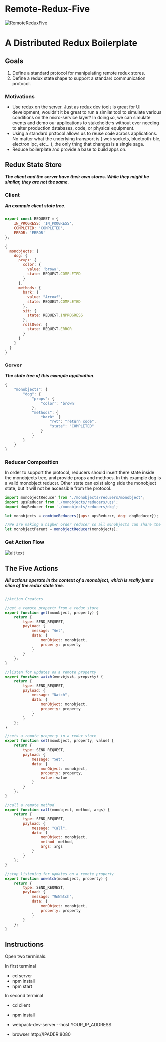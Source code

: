 
# Remote-Redux-Five
![RemoteReduxFive](remote-redux-5.png "Remote Redux Five")

# A Distributed Redux Boilerplate

## Goals

1. Define a standard protocol for manipulating remote redux stores.
2. Define a redux state shape to support a standard communication protocol.

### Motivations
 * Use redux on the server. Just as redux dev tools is great for UI development, wouldn't it be great to run a similar tool to simulate various conditions on the micro-service layer? In doing so, we can simulate events and demo our applications to  stakeholders without ever needing to alter production databases, code, or physical equipment. 
 * Using a standard protocol allows us to reuse code across applications. No matter what the underlying transport is ( web sockets, bluetooth-ble, electron ipc, etc... ), the only thing that changes is a single saga. 
 * Reduce boilerplate and provide a base to build apps on.   

## Redux State Store
**_The client and the server have their own stores. While they might be similar, they are not the same_**.


### Client
**_An example client state tree_**.

```javascript

export const REQUEST = {
    IN_PROGRESS: 'IN_PROGRESS',
    COMPLETED: 'COMPLETED',
    ERROR: 'ERROR'
};

{
  monobjects: {
    dog: {
      props: {
        color: {
          value: 'brown',
          state: REQUEST.COMPLETED
        }
      },
      methods: {
        bark: {
          value: "Arroof",
          state: REQUEST.COMPLETED
        },
        sit: {
          state: REQUEST.INPROGRESS
        },
        rollOver: {
          state: REQUEST.ERROR
        }
      }
    }
  }
}

```

### Server
**_The state tree of this example application_**.
```javascript
{
    "monobjects": {
        "dog": {
            "props": {
                "color": 'brown'
            },
            "methods": {
                "bark": {
                    "ret": "return code",
                    "state": "COMPLETED"
                }
            }
        }
    }
}

```

### Reducer Composition
In order to support the protocol, reducers should insert there state inside the monobjects tree, and provide props and methods. In this example dog is a valid monobject reducer. Other state can exist along side the monobject state, but it will not be accessible from the protocol. 

```javascript
import monobjectReducer from './monobjects/reducers/monobject';
import upsReducer from './monobjects/reducers/ups';
import dogReducer from './monobjects/reducers/dog';

let monobjects = combineReducers({ups: upsReducer, dog: dogReducer});

//We are making a higher order reducer so all monobjects can share the same logic
let monobjectParent = monobjectReducer(monobjects);

```


### Get Action Flow
![alt text](getflow.png "Logo Title Text 1")

## The Five Actions
**_All actions operate in the context of a monobject, which is really just a slice of the redux state tree_**.
 
```javascript

//Action Creators

//get a remote property from a redux store
export function get(monobject, property) {
    return {
        type: SEND_REQUEST,
        payload: {
            message: "Get",
            data: {
                monObject: monobject,
                property: property
            }
        }
    };
}

//listen for updates on a remote property
export function watch(monobject, property) {
    return {
        type: SEND_REQUEST,
        payload: {
            message: "Watch",
            data: {
                monObject: monobject,
                property: property
            }
        }
    };
}

//sets a remote property in a redux store
export function set(monobject, property, value) {
    return {
        type: SEND_REQUEST,
        payload: {
            message: "Set",
            data: {
                monObject: monobject,
                property: property,
                value: value
            }
        }
    };
}

//call a remote method
export function call(monobject, method, args) {
    return {
        type: SEND_REQUEST,
        payload: {
            message: "Call",
            data: {
                monObject: monobject,
                method: method,
                args: args
            }
        }
    };
}

//stop listening for updates on a remote property
export function unwatch(monobject, property) {
    return {
        type: SEND_REQUEST,
        payload: {
            message: "UnWatch",
            data: {
                monObject: monobject,
                property: property
            }
        }
    };
}


```

## Instructions

  Open two terminals.

  In first terminal
   * cd server
   * npm install
   * npm start

  In second terminal
   * cd client
   * npm install
   * webpack-dev-server --host YOUR_IP_ADDRESS

   * browser http://IPADDR:8080

